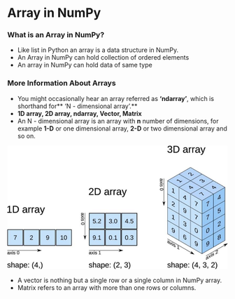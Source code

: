 # Array in NumPy

### What is an Array in NumPy?

* Like list in Python an array is a data structure in NumPy.
* An Array in NumPy can hold collection of ordered elements
* An array in NumPy can hold data of same type

### More Information About Arrays

* You might occasionally hear an array referred as **‘ndarray’**, which is shorthand for** ‘N - dimensional array’.**
* **1D array, 2D array, ndarray, Vector, Matrix**
* An N - dimensional array is an array with **n** number of dimensions, for example **1-D** or one dimensional array, **2-D** or two dimensional array and so on.

![](<../.gitbook/assets/image (5).png>)

* A vector is nothing but a single row or a single column in NumPy array.
* Matrix refers to an array with more than one rows or columns.
